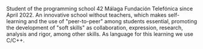 Student of the programming school 42 Málaga Fundación Telefónica since April 2022. An innovative school without teachers, which makes self-learning and the use of "peer-to-peer" among students essential, promoting the development of "soft skills" as collaboration, expression, research, analysis and rigor, among other skills. As language for this learning we use C/C++.
